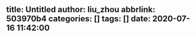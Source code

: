 title: Untitled
author: liu_zhou
abbrlink: 503970b4
categories: []
tags: []
date: 2020-07-16 11:42:00
---
